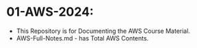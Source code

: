 # 01-AWS-2024:
- This Repository is for Documenting the AWS Course Material.
- AWS-Full-Notes.md - has Total AWS Contents.
